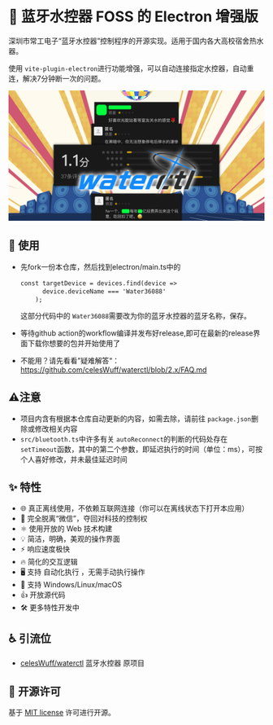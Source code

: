 # 🛀 蓝牙水控器 FOSS 的 Electron 增强版

深圳市常工电子“蓝牙水控器”控制程序的开源实现。适用于国内各大高校宿舍热水器。

使用 `vite-plugin-electron`进行功能增强，可以自动连接指定水控器，自动重连，解决7分钟断一次的问题。

![waterctl](waterctl.jpg)

## 🏃 使用

- 先fork一份本仓库，然后找到electron/main.ts中的

  ```
  const targetDevice = devices.find(device => 
        device.deviceName === 'Water36088'
      );
  ```

  这部分代码中的 `Water36088`需要改为你的蓝牙水控器的蓝牙名称，保存。
- 等待github action的workflow编译并发布好release,即可在最新的release界面下载你想要的包并开始使用了
- 不能用？请先看看”疑难解答“： https://github.com/celesWuff/waterctl/blob/2.x/FAQ.md

## ⚠️注意

- 项目内含有根据本仓库自动更新的内容，如需去除，请前往 `package.json`删除或修改相关内容
- `src/bluetooth.ts`中许多有关 `autoReconnect`的判断的代码处存在 `setTimeout`函数，其中的第二个参数，即延迟执行的时间（单位：ms），可按个人喜好修改，并未最佳延迟时间

## ✨ 特性

- 🌐 真正离线使用，不依赖互联网连接（你可以在离线状态下打开本应用）
- 🖕 完全脱离“微信”，夺回对科技的控制权
- ⚛️ 使用开放的 Web 技术构建
- 💡 简洁，明确，美观的操作界面
- ⚡ 响应速度极快
- 🔥 简化的交互逻辑
- 🖥️ 支持 自动化执行 ，无需手动执行操作
- 📱 支持 Windows/Linux/macOS
- 👍 开放源代码
- 🛠 更多特性开发中

## ♿ 引流位

- [celesWuff/waterctl](https://github.com/celesWuff/waterctl) 蓝牙水控器 原项目

## 📜 开源许可

基于 [MIT license](https://opensource.org/licenses/MIT) 许可进行开源。
